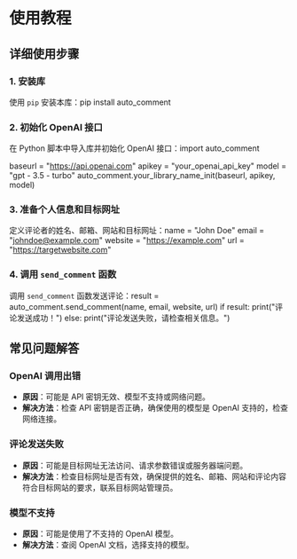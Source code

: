 # 使用教程

## 详细使用步骤

### 1. 安装库
使用 `pip` 安装本库：pip install auto_comment
### 2. 初始化 OpenAI 接口
在 Python 脚本中导入库并初始化 OpenAI 接口：import auto_comment

baseurl = "https://api.openai.com"
apikey = "your_openai_api_key"
model = "gpt - 3.5 - turbo"
auto_comment.your_library_name_init(baseurl, apikey, model)
### 3. 准备个人信息和目标网址
定义评论者的姓名、邮箱、网站和目标网址：name = "John Doe"
email = "johndoe@example.com"
website = "https://example.com"
url = "https://targetwebsite.com"
### 4. 调用 `send_comment` 函数
调用 `send_comment` 函数发送评论：result = auto_comment.send_comment(name, email, website, url)
if result:
    print("评论发送成功！")
else:
    print("评论发送失败，请检查相关信息。")
## 常见问题解答

### OpenAI 调用出错
- **原因**：可能是 API 密钥无效、模型不支持或网络问题。
- **解决方法**：检查 API 密钥是否正确，确保使用的模型是 OpenAI 支持的，检查网络连接。

### 评论发送失败
- **原因**：可能是目标网址无法访问、请求参数错误或服务器端问题。
- **解决方法**：检查目标网址是否有效，确保提供的姓名、邮箱、网站和评论内容符合目标网站的要求，联系目标网站管理员。

### 模型不支持
- **原因**：可能是使用了不支持的 OpenAI 模型。
- **解决方法**：查阅 OpenAI 文档，选择支持的模型。
    